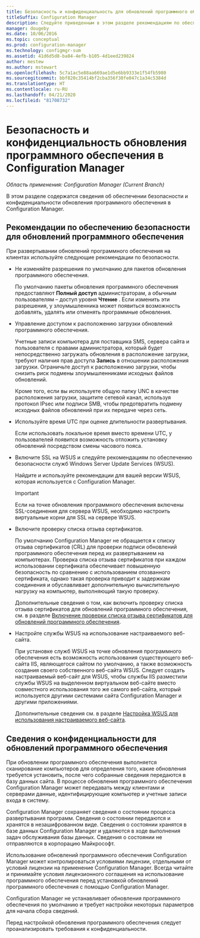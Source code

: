 ```yaml
---
title: Безопасность и конфиденциальность для обновлений программного обеспечения
titleSuffix: Configuration Manager
description: Следуйте приведенным в этом разделе рекомендациям по обеспечению безопасности обновлений программного обеспечения и узнайте, как обрабатывается конфиденциальная информация в Configuration Manager.
manager: dougeby
ms.date: 10/06/2016
ms.topic: conceptual
ms.prod: configuration-manager
ms.technology: configmgr-sum
ms.assetid: 41d6d5d8-ba84-4efb-b105-4d1eed239824
author: mestew
ms.author: mstewart
ms.openlocfilehash: 5c7a1ac5e88aa669ae1d5e6bb9333e1f54fb5980
ms.sourcegitcommit: bbf820c35414bf2cba356f30fe047c1a34c5384d
ms.translationtype: HT
ms.contentlocale: ru-RU
ms.lasthandoff: 04/21/2020
ms.locfileid: "81708732"
---
```

# <a name="security-and-privacy-for-software-updates-in-configuration-manager"></a>Безопасность и конфиденциальность обновления программного обеспечения в Configuration Manager

*Область применения: Configuration Manager (Current Branch)*

В этом разделе содержатся сведения об обеспечении безопасности и конфиденциальности обновления программного обеспечения в Configuration Manager.  

##  <a name="security-best-practices-for-software-updates"></a><a name="BKMK_Security_HardwareInventory"></a> Рекомендации по обеспечению безопасности для обновлений программного обеспечения  
 При развертывании обновлений программного обеспечения на клиентах используйте следующие рекомендации по безопасности.  

-   Не изменяйте разрешения по умолчанию для пакетов обновления программного обеспечения.  

     По умолчанию пакеты обновления программного обеспечения предоставляют **Полный доступ** администраторам, а обычным пользователям – доступ уровня **Чтение** . Если изменить эти разрешения, у злоумышленника может появиться возможность добавлять, удалять или отменять программные обновления.  

-   Управление доступом к расположению загрузки обновлений программного обеспечения.  

     Учетные записи компьютера для поставщика SMS, сервера сайта и пользователя с правами администратора, который будет непосредственно загружать обновления в расположение загрузки, требуют наличия прав доступа **Запись** в отношении расположения загрузки. Ограничьте доступ к расположению загрузки, чтобы снизить риск подмены злоумышленниками исходных файлов обновлений.  

     Кроме того, если вы используете общую папку UNC в качестве расположения загрузки, защитите сетевой канал, используя протокол IPsec или подписи SMB, чтобы предотвратить подмену исходных файлов обновлений при их передаче через сеть.  

-   Используйте время UTC при оценке длительности развертывания.  

     Если использовать локальное время вместо времени UTC, у пользователей появится возможность отложить установку обновлений посредством смены часового пояса.  

-   Включите SSL на WSUS и следуйте рекомендациям по обеспечению безопасности служб Windows Server Update Services (WSUS).  

     Найдите и используйте рекомендации для вашей версии WSUS, которая используется с Configuration Manager.  

    > [!IMPORTANT]  
    >  Если на точке обновления программного обеспечения включены SSL-соединения для сервера WSUS, необходимо настроить виртуальные корни для SSL на сервере WSUS.  

-   Включите проверку списка отзыва сертификатов.  

     По умолчанию Configuration Manager не обращается к списку отзыва сертификатов (CRL) для проверки подписи обновлений программного обеспечения перед их развертыванием на компьютерах. Проверка списка отзыва сертификатов при каждом использовании сертификата обеспечивает повышенную безопасность по сравнению с использованием отозванного сертификата, однако такая проверка приводит к задержкам соединения и обуславливает дополнительную вычислительную нагрузку на компьютер, выполняющий такую проверку.  

     Дополнительные сведения о том, как включить проверку списка отзыва сертификатов для обновлений программного обеспечения, см. в разделе [Включение проверки списка отзыва сертификатов для обновлений программного обеспечения](../get-started/manage-settings-for-software-updates.md#crl-checking-for-software-updates).  

-   Настройте службы WSUS на использование настраиваемого веб-сайта.  

     При установке служб WSUS на точке обновления программного обеспечения есть возможность использования существующего веб-сайта IIS, являющегося сайтом по умолчанию, а также возможность создания своего собственного веб-сайта WSUS. Следует создать настраиваемый веб-сайт для WSUS, чтобы службы IIS разместили службы WSUS на выделенном виртуальном веб-сайте вместо совместного использования того же самого веб-сайта, который используется другими системами сайта Configuration Manager и другими приложениями.  

     Дополнительные сведения см. в разделе [Настройка WSUS для использования настраиваемого веб-сайта](plan-for-software-updates.md#BKMK_CustomWebSite).  

##  <a name="privacy-information-for-software-updates"></a><a name="BKMK_Privacy_HardwareInventory"></a> Сведения о конфиденциальности для обновлений программного обеспечения  
 При обновлении программного обеспечения выполняется сканирование компьютеров для определения того, какие обновления требуется установить, после чего собранные сведения передаются в базу данных сайта. В процессе обновления программного обеспечения Configuration Manager может передавать между клиентами и серверами данные, идентифицирующие компьютер и учетные записи входа в систему.  

 Configuration Manager сохраняет сведения о состоянии процесса развертывания программ. Сведения о состоянии передаются и хранятся в незашифрованном виде. Сведения о состоянии хранятся в базе данных Configuration Manager и удаляются в ходе выполнения задач обслуживания базы данных. Сведения о состоянии не отправляются в корпорацию Майкрософт.  

 Использование обновлений программного обеспечения Configuration Manager может контролироваться условиями лицензии, отдельными от условий лицензии на применение Configuration Manager. Всегда читайте и принимайте условия лицензионного соглашения на использование программного обеспечения перед установкой обновлений программного обеспечения с помощью Configuration Manager.  

 Configuration Manager не устанавливает обновления программного обеспечения по умолчанию и требует настройки некоторых параметров для начала сбора сведений.  

 Перед настройкой обновления программного обеспечения следует проанализировать требования к конфиденциальности.  

